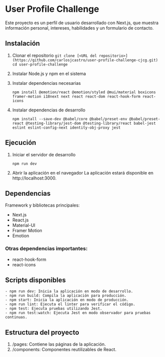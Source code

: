# User Profile Challenge
Este proyecto es un perfil de usuario desarrollado con Next.js, que muestra información personal, intereses, habilidades y un formulario de contacto.

## Instalación
1. Clonar el repositorio
```git clone [<URL del repositorio>](https://github.com/carlosjcastro/user-profile-challenge-cjcg.git)```
```cd user-profile-challenge ```

3. Instalar Node.js y npm en el sistema
   
4. Instalar dependencias necesarias
   ```
   npm install @emotion/react @emotion/styled @mui/material boxicons framer-motion i18next next react react-dom react-hook-form react-icons

6. Instalar dependencias de desarrollo
   ```
   npm install --save-dev @babel/core @babel/preset-env @babel/preset-react @testing-library/jest-dom @testing-library/react babel-jest eslint eslint-config-next identity-obj-proxy jest

## Ejecución

1. Iniciar el servidor de desarrollo
   ```
   npm run dev
   
3. Abrir la aplicación en el navegador
   La aplicación estará disponible en http://localhost:3000.

## Dependencias
Framework y bibliotecas principales:

- Next.js
- React.js
- Material-UI
- Framer Motion
- Emotion

### Otras dependencias importantes:

- react-hook-form
- react-icons


## Scripts disponibles
```
- npm run dev: Inicia la aplicación en modo de desarrollo.
- npm run build: Compila la aplicación para producción.
- npm start: Inicia la aplicación en modo de producción.
- npm run lint: Ejecuta el linter para verificar el código.
- npm test: Ejecuta pruebas utilizando Jest.
- npm run test:watch: Ejecuta Jest en modo observador para pruebas continuas.
```
## Estructura del proyecto
1. /pages: Contiene las páginas de la aplicación.
2. /components: Componentes reutilizables de React.
